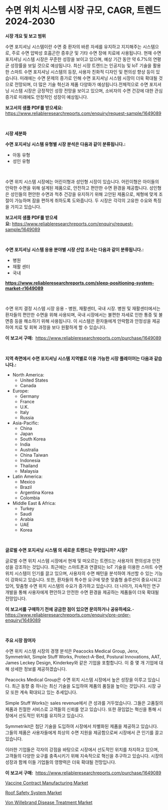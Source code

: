 <p><h1>수면 위치 시스템 시장 규모, CAGR, 트렌드 2024-2030</h1></p><p><strong>시장 개요 및 보고 범위</strong></p>
<p><p>수면 포지셔닝 시스템이란 수면 중 환자의 바른 자세를 유지하고 지지해주는 시스템으로, 주로 수면 압박성 호흡곤란 증후군 및 기타 수면 장애 치료에 사용됩니다. 현재 수면 포지셔닝 시스템 시장은 꾸준한 성장을 보이고 있으며, 예상 기간 동안 약 6.7%의 연평균 성장률을 보일 것으로 예상됩니다. 최신 시장 트렌드는 인공지능 및 IoT 기술을 활용한 스마트 수면 포지셔닝 시스템의 등장, 사용자 친화적 디자인 및 편의성 향상 등이 있습니다. 미래에는 수면 문제의 증가로 인해 수면 포지셔닝 시스템 시장이 더욱 확대될 것으로 전망되며, 더 많은 기술 혁신과 제품 다양화가 예상됩니다.전체적으로 수면 포지셔닝 시스템 시장은 긍정적인 성장 전망을 보이고 있으며, 소비자의 수면 건강에 대한 관심 증가로 미래에도 안정적인 성장이 예상됩니다.</p></p>
<p><strong>보고서의 샘플 PDF를 받으세요:</strong> <a href="https://www.reliableresearchreports.com/enquiry/request-sample/1649089">https://www.reliableresearchreports.com/enquiry/request-sample/1649089</a></p>
<p>&nbsp;</p>
<p><strong>시장 세분화</strong></p>
<p><strong>수면 포지셔닝 시스템 유형별 시장 분석은 다음과 같이 분류됩니다.:</strong></p>
<p><ul><li>아동 유형</li><li>성인 유형</li></ul></p>
<p>&nbsp;</p>
<p><p>수면 위치 시스템 시장에는 어린이형과 성인형 시장이 있습니다. 어린이형은 아이들의 안락한 수면을 위해 설계된 제품으로, 안전하고 편안한 수면 환경을 제공합니다. 성인형은 성인들의 편안한 수면과 척추 건강을 유지하기 위해 고안된 제품으로, 체형에 맞게 조절이 가능하며 잠을 편하게 취하도록 도와줍니다. 두 시장은 각각의 고유한 수요와 특징을 가지고 있습니다.</p></p>
<p><strong>보고서의 샘플 PDF를 받으세요:</strong>&nbsp;<a href="https://www.reliableresearchreports.com/enquiry/request-sample/1649089">https://www.reliableresearchreports.com/enquiry/request-sample/1649089</a></p>
<p>&nbsp;</p>
<p><strong> 수면 포지셔닝 시스템 응용 분야별 시장 산업 조사는 다음과 같이 분류됩니다.:</strong></p>
<p><ul><li>병원</li><li>재활 센터</li><li>국내</li></ul></p>
<p><strong><a href="https://www.reliableresearchreports.com/sleep-positioning-system-market-r1649089">https://www.reliableresearchreports.com/sleep-positioning-system-market-r1649089</a></strong></p>
<p>&nbsp;</p>
<p><p>수면 위치 결정 시스템 시장 응용 - 병원, 재활센터, 국내 시장. 병원 및 재활센터에서는 환자들의 편안한 수면을 위해 사용되며, 국내 시장에서는 불편한 자세로 인한 통증 및 불면증 등을 해소하기 위해 사용됩니다. 이 시스템은 환자들에게 안락함과 안정성을 제공하여 치료 및 회복 과정을 보다 원활하게 할 수 있습니다.</p></p>
<p><strong>이 보고서 구매:</strong>&nbsp; <a href="https://www.reliableresearchreports.com/purchase/1649089">https://www.reliableresearchreports.com/purchase/1649089</a></p>
<p>&nbsp;</p>
<p><strong>지역 측면에서 수면 포지셔닝 시스템 지역별로 이용 가능한 시장 플레이어는 다음과 같습니다.:</strong></p>
<p><ul>
    <li>
        North America:
        <ul>
            <li>United States</li>
            <li>Canada</li>
        </ul>
    </li>
    <li>
        Europe:
        <ul>
            <li>Germany</li>
            <li>France</li>
            <li>U.K.</li>
            <li>Italy</li>
            <li>Russia</li>
        </ul>
    </li>
    <li>
        Asia-Pacific:
        <ul>
            <li>China</li>
            <li>Japan</li>
            <li>South Korea</li>
            <li>India</li>
            <li>Australia</li>
            <li>China Taiwan</li>
            <li>Indonesia</li>
            <li>Thailand</li>
            <li>Malaysia</li>
        </ul>
    </li>
    <li>
        Latin America:
        <ul>
            <li>Mexico</li>
            <li>Brazil</li>
            <li>Argentina Korea</li>
            <li>Colombia</li>
        </ul>
    </li>
    <li>
        Middle East & Africa:
        <ul>
            <li>Turkey</li>
            <li>Saudi</li>
            <li>Arabia</li>
            <li>UAE</li>
            <li>Korea</li>
        </ul>
    </li>
    </ul></p>
<p>&nbsp;</p>
<p><strong>글로벌 수면 포지셔닝 시스템 의 새로운 트렌드는 무엇입니까? 시장?</strong></p>
<p><p>글로벌 수면 위치 시스템 시장에서 현재 및 떠오르는 트렌드는 사용자의 편의성과 안전성을 강조하는 것입니다. 최근에는 스마트폰과 연결되는 IoT 기술을 이용한 스마트 수면 위치 시스템이 인기를 끌고 있으며, 사용자의 수면 패턴을 분석하여 개선할 수 있는 기능이 강화되고 있습니다. 또한, 환자들의 특수한 요구에 맞춘 맞춤형 솔루션이 중요시되고 있어, 맞춤형 수면 위치 시스템의 수요가 증가하고 있습니다. 더 나아가, 지속적인 연구개발을 통해 사용자에게 편안하고 안전한 수면 환경을 제공하는 제품들이 더욱 확대될 전망입니다.</p></p>
<p><strong>이 보고서를 구매하기 전에 궁금한 점이 있으면 문의하거나 공유하세요.</strong>- <a href="https://www.reliableresearchreports.com/enquiry/pre-order-enquiry/1649089">https://www.reliableresearchreports.com/enquiry/pre-order-enquiry/1649089</a></p>
<p>&nbsp;</p>
<p><strong>주요 시장 참여자</strong></p>
<p><p>수면 위치 시스템 시장의 경쟁 분석은 Peacocks Medical Group, Jenx, Symmetrikit, Simple Stuff Works, Protect-A-Bed, Postural Innovations, AAT, James Leckey Design, Kinderkey와 같은 기업을 포함합니다. 이 중 몇 개 기업에 대해 상세한 정보를 제공하겠습니다.</p><p>Peacocks Medical Group은 수면 위치 시스템 시장에서 높은 성장을 이루고 있습니다. 최근 동향 중 하나는 최신 기술을 도입하여 제품의 품질을 높이는 것입니다. 시장 규모 또한 계속 확대되고 있는 추세입니다.</p><p>Simple Stuff Works는 sales revenue에서 큰 성과를 거두었습니다. 그들은 고품질의 제품과 친절한 서비스로 고객들의 신뢰를 얻고 있습니다. 또한 끊임없는 혁신을 통해 시장에서 선도적인 위치를 유지하고 있습니다.</p><p>Symmetrikit은 첨단 기술을 도입하여 시장에서 차별화된 제품을 제공하고 있습니다. 그들의 제품은 사용자들에게 최상의 수면 지원을 제공함으로써 시장에서 큰 인기를 끌고 있습니다.</p><p>이러한 기업들은 각자의 강점을 바탕으로 시장에서 선도적인 위치를 차지하고 있으며, 고객들의 다양한 요구를 충족시키기 위해 지속적으로 혁신을 추구하고 있습니다. 시장의 성장과 함께 이들 기업들의 영향력은 더욱 확대될 전망입니다.</p></p>
<p><strong>이 보고서 구매:</strong>&nbsp;&nbsp;<a href="https://www.reliableresearchreports.com/purchase/1649089">https://www.reliableresearchreports.com/purchase/1649089</a></p>
<p><p><a href="https://florentine-yuzu-f42.notion.site/Vaccine-Contract-Manufacturing-Market-Insights-into-Market-CAGR-Market-Trends-and-Growth-Strategi-d8e959653516473fbaba805560964f31">Vaccine Contract Manufacturing Market</a></p><p><a href="https://github.com/PeterParrish5/Market-Research-Report-List-4/blob/main/roof-safety-system-market.md">Roof Safety System Market</a></p><p><a href="https://changeable-paste-463.notion.site/Von-Willebrand-Disease-Treatment-Market-Exploring-Market-Share-Market-Trends-and-Future-Growth-d8eb57f004df4fc0857367d1a4a50e2c">Von Willebrand Disease Treatment Market</a></p></p>
